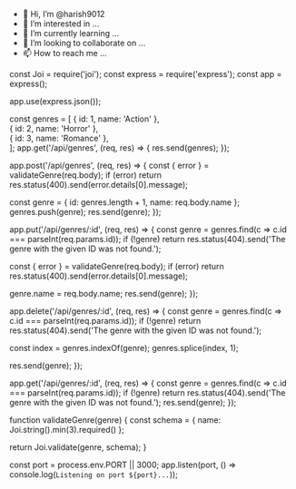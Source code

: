 - 👋 Hi, I’m @harish9012
- 👀 I’m interested in ...
- 🌱 I’m currently learning ...
- 💞️ I’m looking to collaborate on ...
- 📫 How to reach me ...

<!---
harish9012/harish9012 is a ✨ special ✨ repository because its `README.md` (this file) appears on your GitHub profile.
You can click the Preview link to take a look at your changes.
--->



const Joi = require('joi');
const express = require('express');
const app = express();

app.use(express.json());

const genres = [
  { id: 1, name: 'Action' },  
  { id: 2, name: 'Horror' },  
  { id: 3, name: 'Romance' },  
];
app.get('/api/genres', (req, res) => {
  res.send(genres);
});

app.post('/api/genres', (req, res) => {
  const { error } = validateGenre(req.body); 
  if (error) return res.status(400).send(error.details[0].message);

  const genre = {
    id: genres.length + 1,
    name: req.body.name
  };
  genres.push(genre);
  res.send(genre);
});

app.put('/api/genres/:id', (req, res) => {
  const genre = genres.find(c => c.id === parseInt(req.params.id));
  if (!genre) return res.status(404).send('The genre with the given ID was not found.');

  const { error } = validateGenre(req.body); 
  if (error) return res.status(400).send(error.details[0].message);
  
  genre.name = req.body.name; 
  res.send(genre);
});

app.delete('/api/genres/:id', (req, res) => {
  const genre = genres.find(c => c.id === parseInt(req.params.id));
  if (!genre) return res.status(404).send('The genre with the given ID was not found.');

  const index = genres.indexOf(genre);
  genres.splice(index, 1);

  res.send(genre);
});

app.get('/api/genres/:id', (req, res) => {
  const genre = genres.find(c => c.id === parseInt(req.params.id));
  if (!genre) return res.status(404).send('The genre with the given ID was not found.');
  res.send(genre);
});

function validateGenre(genre) {
  const schema = {
    name: Joi.string().min(3).required()
  };

  return Joi.validate(genre, schema);
}

const port = process.env.PORT || 3000;
app.listen(port, () => console.log(`Listening on port ${port}...`));
